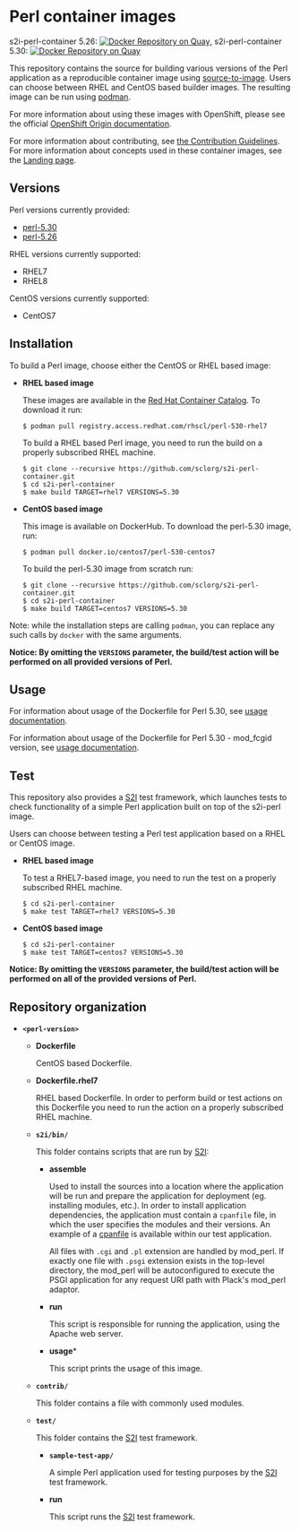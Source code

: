Perl container images
=====================

s2i-perl-container 5.26: [![Docker Repository on Quay](https://quay.io/repository/centos7/perl-526-centos7/status "Docker Repository on Quay")](https://quay.io/repository/centos7/perl-526-centos7),
s2i-perl-container 5.30: [![Docker Repository on Quay](https://quay.io/repository/centos7/perl-530-centos7/status "Docker Repository on Quay")](https://quay.io/repository/centos7/perl-530-centos7)

This repository contains the source for building various versions of
the Perl application as a reproducible container image using
[source-to-image](https://github.com/openshift/source-to-image).
Users can choose between RHEL and CentOS based builder images.
The resulting image can be run using [podman](https://github.com/containers/libpod).

For more information about using these images with OpenShift, please see the
official [OpenShift Origin documentation](https://docs.okd.io/latest/using_images/s2i_images/perl.html).

For more information about contributing, see
[the Contribution Guidelines](https://github.com/sclorg/welcome/blob/master/contribution.md).
For more information about concepts used in these container images, see the
[Landing page](https://github.com/sclorg/welcome).


Versions
--------
Perl versions currently provided:
* [perl-5.30](5.30)
* [perl-5.26](5.26)

RHEL versions currently supported:
* RHEL7
* RHEL8

CentOS versions currently supported:
* CentOS7


Installation
------------
To build a Perl image, choose either the CentOS or RHEL based image:

*  **RHEL based image**

    These images are available in the [Red Hat Container Catalog](https://access.redhat.com/containers/#/registry.access.redhat.com/rhscl/perl-530-rhel7).
    To download it run:

    ```
    $ podman pull registry.access.redhat.com/rhscl/perl-530-rhel7
    ```

    To build a RHEL based Perl image, you need to run the build on a properly
    subscribed RHEL machine.

    ```
    $ git clone --recursive https://github.com/sclorg/s2i-perl-container.git
    $ cd s2i-perl-container
    $ make build TARGET=rhel7 VERSIONS=5.30
    ```

*  **CentOS based image**

    This image is available on DockerHub. To download the perl-5.30 image, run:

    ```
    $ podman pull docker.io/centos7/perl-530-centos7
    ```

    To build the perl-5.30 image from scratch run:

    ```
    $ git clone --recursive https://github.com/sclorg/s2i-perl-container.git
    $ cd s2i-perl-container
    $ make build TARGET=centos7 VERSIONS=5.30
    ```

Note: while the installation steps are calling `podman`, you can replace any such calls by `docker` with the same arguments.

**Notice: By omitting the `VERSIONS` parameter, the build/test action will be performed
on all provided versions of Perl.**


Usage
-----

For information about usage of the Dockerfile for Perl 5.30,
see [usage documentation](5.30/README.md).

For information about usage of the Dockerfile for Perl 5.30 - mod_fcgid version,
see [usage documentation](5.30-mod_fcgid/README.md).

Test
----
This repository also provides a [S2I](https://github.com/openshift/source-to-image) test framework,
which launches tests to check functionality of a simple Perl application built on top of the s2i-perl image.

Users can choose between testing a Perl test application based on a RHEL or CentOS image.

*  **RHEL based image**

    To test a RHEL7-based image, you need to run the test on a properly
    subscribed RHEL machine.

    ```
    $ cd s2i-perl-container
    $ make test TARGET=rhel7 VERSIONS=5.30
    ```

*  **CentOS based image**

    ```
    $ cd s2i-perl-container
    $ make test TARGET=centos7 VERSIONS=5.30
    ```

**Notice: By omitting the `VERSIONS` parameter, the build/test action will be performed
on all of the provided versions of Perl.**


Repository organization
-----------------------
* **`<perl-version>`**

    * **Dockerfile**

        CentOS based Dockerfile.

    * **Dockerfile.rhel7**

        RHEL based Dockerfile. In order to perform build or test actions on this
        Dockerfile you need to run the action on a properly subscribed RHEL machine.

    * **`s2i/bin/`**

        This folder contains scripts that are run by [S2I](https://github.com/openshift/source-to-image):

        *   **assemble**

            Used to install the sources into a location where the application
            will be run and prepare the application for deployment (eg. installing
            modules, etc.).
            In order to install application dependencies, the application must contain a
            `cpanfile` file, in which the user specifies the modules and their versions.
            An example of a [cpanfile](https://github.com/sclorg/s2i-perl-container/blob/master/5.30/test/sample-test-app/cpanfile) is available within our test application.

            All files with `.cgi` and `.pl` extension are handled by mod_perl.
            If exactly one file with `.psgi` extension exists in the top-level
            directory, the mod_perl will be autoconfigured to execute the PSGI
            application for any request URI path with Plack's mod_perl adaptor.

        *   **run**

            This script is responsible for running the application, using the
            Apache web server.

        *   **usage***

            This script prints the usage of this image.

    * **`contrib/`**

        This folder contains a file with commonly used modules.

    * **`test/`**

        This folder contains the [S2I](https://github.com/openshift/source-to-image)
        test framework.

        * **`sample-test-app/`**

            A simple Perl application used for testing purposes by the [S2I](https://github.com/openshift/source-to-image) test framework.

        * **run**

            This script runs the [S2I](https://github.com/openshift/source-to-image) test framework.
